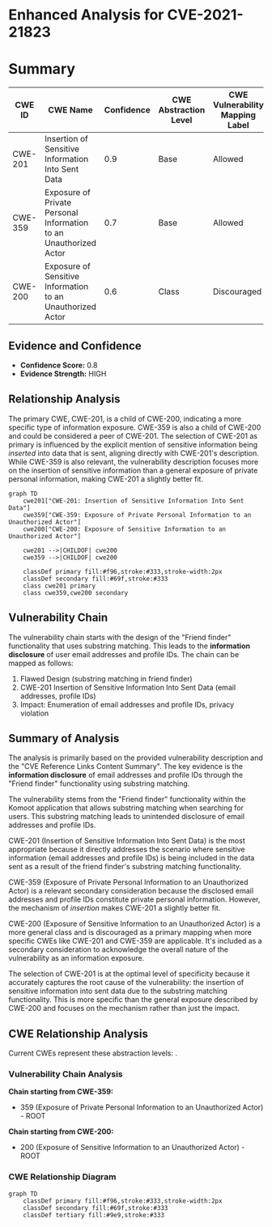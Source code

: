 # Enhanced Analysis for CVE-2021-21823

# Summary
| CWE ID | CWE Name | Confidence | CWE Abstraction Level | CWE Vulnerability Mapping Label | CWE-Vulnerability Mapping Notes |
|---|---|---|---|---|---|
| CWE-201 | Insertion of Sensitive Information Into Sent Data | 0.9 | Base | Allowed | Primary CWE |
| CWE-359 | Exposure of Private Personal Information to an Unauthorized Actor | 0.7 | Base | Allowed | Secondary Candidate |
| CWE-200 | Exposure of Sensitive Information to an Unauthorized Actor | 0.6 | Class | Discouraged | Secondary Candidate |

## Evidence and Confidence

*   **Confidence Score:** 0.8
*   **Evidence Strength:** HIGH

## Relationship Analysis
The primary CWE, CWE-201, is a child of CWE-200, indicating a more specific type of information exposure. CWE-359 is also a child of CWE-200 and could be considered a peer of CWE-201. The selection of CWE-201 as primary is influenced by the explicit mention of sensitive information being *inserted* into data that is sent, aligning directly with CWE-201's description. While CWE-359 is also relevant, the vulnerability description focuses more on the insertion of sensitive information than a general exposure of private personal information, making CWE-201 a slightly better fit.

```mermaid
graph TD
    cwe201["CWE-201: Insertion of Sensitive Information Into Sent Data"]
    cwe359["CWE-359: Exposure of Private Personal Information to an Unauthorized Actor"]
    cwe200["CWE-200: Exposure of Sensitive Information to an Unauthorized Actor"]

    cwe201 -->|CHILDOF| cwe200
    cwe359 -->|CHILDOF| cwe200

    classDef primary fill:#f96,stroke:#333,stroke-width:2px
    classDef secondary fill:#69f,stroke:#333
    class cwe201 primary
    class cwe359,cwe200 secondary
```

## Vulnerability Chain
The vulnerability chain starts with the design of the "Friend finder" functionality that uses substring matching. This leads to the **information disclosure** of user email addresses and profile IDs. The chain can be mapped as follows:

1.  Flawed Design (substring matching in friend finder)
2.  CWE-201 Insertion of Sensitive Information Into Sent Data (email addresses, profile IDs)
3.  Impact: Enumeration of email addresses and profile IDs, privacy violation

## Summary of Analysis
The analysis is primarily based on the provided vulnerability description and the "CVE Reference Links Content Summary". The key evidence is the **information disclosure** of email addresses and profile IDs through the "Friend finder" functionality using substring matching.

The vulnerability stems from the "Friend finder" functionality within the Komoot application that allows substring matching when searching for users. This substring matching leads to unintended disclosure of email addresses and profile IDs.

CWE-201 (Insertion of Sensitive Information Into Sent Data) is the most appropriate because it directly addresses the scenario where sensitive information (email addresses and profile IDs) is being included in the data sent as a result of the friend finder's substring matching functionality.

CWE-359 (Exposure of Private Personal Information to an Unauthorized Actor) is a relevant secondary consideration because the disclosed email addresses and profile IDs constitute private personal information. However, the mechanism of *insertion* makes CWE-201 a slightly better fit.

CWE-200 (Exposure of Sensitive Information to an Unauthorized Actor) is a more general class and is discouraged as a primary mapping when more specific CWEs like CWE-201 and CWE-359 are applicable. It's included as a secondary consideration to acknowledge the overall nature of the vulnerability as an information exposure.

The selection of CWE-201 is at the optimal level of specificity because it accurately captures the root cause of the vulnerability: the insertion of sensitive information into sent data due to the substring matching functionality. This is more specific than the general exposure described by CWE-200 and focuses on the mechanism rather than just the impact.


## CWE Relationship Analysis

Current CWEs represent these abstraction levels: .


### Vulnerability Chain Analysis

**Chain starting from CWE-359:**
- 359 (Exposure of Private Personal Information to an Unauthorized Actor) - ROOT


**Chain starting from CWE-200:**
- 200 (Exposure of Sensitive Information to an Unauthorized Actor) - ROOT



### CWE Relationship Diagram

```mermaid
graph TD
    classDef primary fill:#f96,stroke:#333,stroke-width:2px
    classDef secondary fill:#69f,stroke:#333
    classDef tertiary fill:#9e9,stroke:#333
```